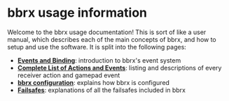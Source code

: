 # bbrx usage information
Welcome to the bbrx usage documentation!  This is sort of like a user manual, which describes each of the main concepts of bbrx, and how to setup and use the software.  It is split into the following pages:

- [**Events and Binding**](events.md): introduction to bbrx's event system
- [**Complete List of Actions and Events**](action_event_list.md): listing and descriptions of every receiver action and gamepad event
- [**bbrx configuration**](config.md): explains how bbrx is configured
- [**Failsafes**](failsafes.md): explanations of all the failsafes included in bbrx
